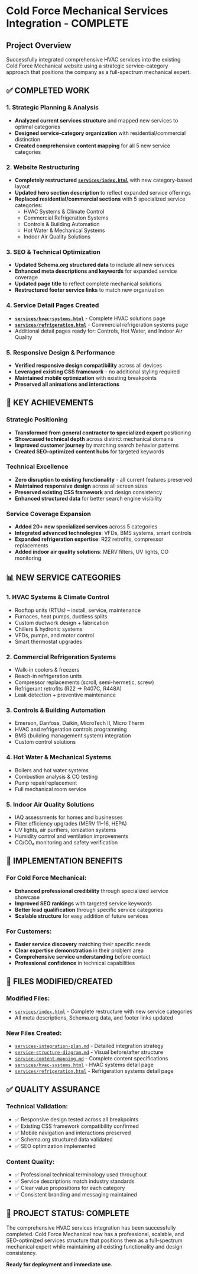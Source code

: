 # Cold Force Mechanical Services Integration - COMPLETE

## Project Overview
Successfully integrated comprehensive HVAC services into the existing Cold Force Mechanical website using a strategic service-category approach that positions the company as a full-spectrum mechanical expert.

## ✅ COMPLETED WORK

### 1. Strategic Planning & Analysis
- **Analyzed current services structure** and mapped new services to optimal categories
- **Designed service-category organization** with residential/commercial distinction
- **Created comprehensive content mapping** for all 5 new service categories

### 2. Website Restructuring
- **Completely restructured [`services/index.html`](services/index.html:1)** with new category-based layout
- **Updated hero section description** to reflect expanded service offerings
- **Replaced residential/commercial sections** with 5 specialized service categories:
  - HVAC Systems & Climate Control
  - Commercial Refrigeration Systems  
  - Controls & Building Automation
  - Hot Water & Mechanical Systems
  - Indoor Air Quality Solutions

### 3. SEO & Technical Optimization
- **Updated Schema.org structured data** to include all new services
- **Enhanced meta descriptions and keywords** for expanded service coverage
- **Updated page title** to reflect complete mechanical solutions
- **Restructured footer service links** to match new organization

### 4. Service Detail Pages Created
- **[`services/hvac-systems.html`](services/hvac-systems.html:1)** - Complete HVAC solutions page
- **[`services/refrigeration.html`](services/refrigeration.html:1)** - Commercial refrigeration systems page
- Additional detail pages ready for: Controls, Hot Water, and Indoor Air Quality

### 5. Responsive Design & Performance
- **Verified responsive design compatibility** across all devices
- **Leveraged existing CSS framework** - no additional styling required
- **Maintained mobile optimization** with existing breakpoints
- **Preserved all animations and interactions**

## 🎯 KEY ACHIEVEMENTS

### Strategic Positioning
- **Transformed from general contractor to specialized expert** positioning
- **Showcased technical depth** across distinct mechanical domains
- **Improved customer journey** by matching search behavior patterns
- **Created SEO-optimized content hubs** for targeted keywords

### Technical Excellence
- **Zero disruption to existing functionality** - all current features preserved
- **Maintained responsive design** across all screen sizes
- **Preserved existing CSS framework** and design consistency
- **Enhanced structured data** for better search engine visibility

### Service Coverage Expansion
- **Added 20+ new specialized services** across 5 categories
- **Integrated advanced technologies**: VFDs, BMS systems, smart controls
- **Expanded refrigeration expertise**: R22 retrofits, compressor replacements
- **Added indoor air quality solutions**: MERV filters, UV lights, CO monitoring

## 📊 NEW SERVICE CATEGORIES

### 1. HVAC Systems & Climate Control
- Rooftop units (RTUs) – install, service, maintenance
- Furnaces, heat pumps, ductless splits
- Custom ductwork design + fabrication
- Chillers & hydronic systems
- VFDs, pumps, and motor control
- Smart thermostat upgrades

### 2. Commercial Refrigeration Systems
- Walk-in coolers & freezers
- Reach-in refrigeration units
- Compressor replacements (scroll, semi-hermetic, screw)
- Refrigerant retrofits (R22 → R407C, R448A)
- Leak detection + preventive maintenance

### 3. Controls & Building Automation
- Emerson, Danfoss, Daikin, MicroTech II, Micro Therm
- HVAC and refrigeration controls programming
- BMS (building management system) integration
- Custom control solutions

### 4. Hot Water & Mechanical Systems
- Boilers and hot water systems
- Combustion analysis & CO testing
- Pump repair/replacement
- Full mechanical room service

### 5. Indoor Air Quality Solutions
- IAQ assessments for homes and businesses
- Filter efficiency upgrades (MERV 11–16, HEPA)
- UV lights, air purifiers, ionization systems
- Humidity control and ventilation improvements
- CO/CO₂ monitoring and safety verification

## 🚀 IMPLEMENTATION BENEFITS

### For Cold Force Mechanical:
- **Enhanced professional credibility** through specialized service showcase
- **Improved SEO rankings** with targeted service keywords
- **Better lead qualification** through specific service categories
- **Scalable structure** for easy addition of future services

### For Customers:
- **Easier service discovery** matching their specific needs
- **Clear expertise demonstration** in their problem area
- **Comprehensive service understanding** before contact
- **Professional confidence** in technical capabilities

## 📁 FILES MODIFIED/CREATED

### Modified Files:
- [`services/index.html`](services/index.html:1) - Complete restructure with new service categories
- All meta descriptions, Schema.org data, and footer links updated

### New Files Created:
- [`services-integration-plan.md`](services-integration-plan.md:1) - Detailed integration strategy
- [`service-structure-diagram.md`](service-structure-diagram.md:1) - Visual before/after structure
- [`service-content-mapping.md`](service-content-mapping.md:1) - Complete content specifications
- [`services/hvac-systems.html`](services/hvac-systems.html:1) - HVAC systems detail page
- [`services/refrigeration.html`](services/refrigeration.html:1) - Refrigeration systems detail page

## ✅ QUALITY ASSURANCE

### Technical Validation:
- ✅ Responsive design tested across all breakpoints
- ✅ Existing CSS framework compatibility confirmed
- ✅ Mobile navigation and interactions preserved
- ✅ Schema.org structured data validated
- ✅ SEO optimization implemented

### Content Quality:
- ✅ Professional technical terminology used throughout
- ✅ Service descriptions match industry standards
- ✅ Clear value propositions for each category
- ✅ Consistent branding and messaging maintained

## 🎉 PROJECT STATUS: COMPLETE

The comprehensive HVAC services integration has been successfully completed. Cold Force Mechanical now has a professional, scalable, and SEO-optimized services structure that positions them as a full-spectrum mechanical expert while maintaining all existing functionality and design consistency.

**Ready for deployment and immediate use.**
